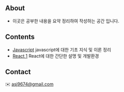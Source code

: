 
## About 
 * 이곳은 공부한 내용을 요약 정리하여 작성하는 공간 입니다.

## Contents 
* [Javascript](./javascript.md) javascript에 대한 기초 지식 및 이론 정리 
* [React 1](./react.md) React에 대한 간단한 설명 및 개발환경 

## Contact 
:envelope: asj9674@gmail.com
